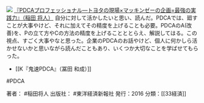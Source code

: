 
[![](https://images-fe.ssl-images-amazon.com/images/I/51BrpKIoz1L._SL160_.jpg)](http://www.amazon.co.jp/exec/obidos/ASIN/4492533753/choiyaki81-22/ref=nosim)
[『PDCAプロフェッショナル—トヨタの現場×マッキンゼーの企画=最強の実践力』（稲田 将人）](http://www.amazon.co.jp/exec/obidos/ASIN/4492533753/choiyaki81-22/ref=nosim)
自分に対して活かしたいと思い、読んだ。PDCAでは、廻すことが大事やけど、それに加えてその精度を上げることも必要。PDCAのA(改善)を、Pの立て方やCの方法の精度を上げることととらえ、解説してはる。この視点、すごく大事やなと思った。企業のPDCAのお話やけど、個人に何かしら活かせないかと思いながら読んだこともあり、いくつか大切なことを学ばせてもらった。

- [[K『鬼速PDCA』（冨田 和成）]]

#PDCA 

著者： #稲田将人 
出版社： #東洋経済新報社
発行：2016
分類：[[33経済]]
